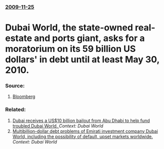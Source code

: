 ### [2009-11-25](/news/2009/11/25/index.md)

#  Dubai World, the state-owned real-estate and ports giant, asks for a moratorium on its 59 billion US dollars' in debt until at least May 30, 2010. 




### Source:

1. [Bloomberg](http://www.bloomberg.com/apps/news?pid=20601087&sid=aoFe12bwzZ2M&pos=1)

### Related:

1. [ Dubai receives a US$10 billion bailout from Abu Dhabi to help fund troubled Dubai World. ](/news/2009/12/14/dubai-receives-a-us-10-billion-bailout-from-abu-dhabi-to-help-fund-troubled-dubai-world.md) _Context: Dubai World_
2. [ Multibillion-dollar debt problems of Emirati investment company Dubai World, including the possibility of default, upset markets worldwide. ](/news/2009/11/27/multibillion-dollar-debt-problems-of-emirati-investment-company-dubai-world-including-the-possibility-of-default-upset-markets-worldwide.md) _Context: Dubai World_
